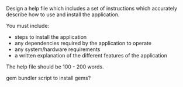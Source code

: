 Design a help file which includes a set of instructions which accurately describe how to use and install the application.

You must include:
- steps to install the application
- any dependencies required by the application to operate
- any system/hardware requirements
- a written explanation of the different features of the application

The help file should be 100 - 200 words.

gem bundler script to install gems?